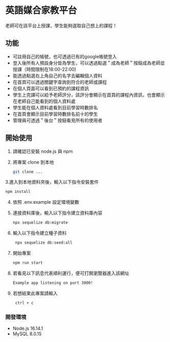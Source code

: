 英語媒合家教平台
=
老師可在該平台上授課，學生能夠選取自己想上的課程！

功能
--
* 可註冊自己的帳號，也可透過已有的google帳號登入
* 登入後所有人預設身分皆為學生，可以透過點選＂成為老師＂按鈕成為老師並授課（時間限制在18:00-22:00)
* 能透過點選右上角自己的名字去編輯個人資料
* 在首頁可以透過關鍵字查詢到符合的老師或課程
* 在個人頁面可以看到已預約的課程資訊
* 學生上完課可以給予老師評分，該評分會顯示在首頁的課程內資訊，也會顯示在老師自己能看到的個人資料處
* 學生能在個人資料處看到目前學習時數排名
* 在首頁會顯示目前學習時數排名前十的學生
* 管理員可透過＂後台＂按鈕看見所有的使用者

開始使用
--
1. 請確認已安裝 node.js 與 npm
2. 將專案 clone 到本地

   ```bash
   git clone ...
   ```
3.進入到本地資料夾後，輸入以下指令安裝套件
   ```bash
 npm install
   ```
4. 依照 .env.example 設定環境變數
5. 連接資料庫後，輸入以下指令建立資料庫內容
     ```bash
   npx sequelize db:migrate
   ```
6. 輸入以下指令建立種子資料

   ```bash
    npx sequelize db:seed:all
   ```
7. 開始專案

   ```bash
   npm run start
   ```

8. 若看見以下訊息代表順利運行，便可打開瀏覽器進入該網址

   ```bash
   Example app listening on port 3000!
   ```
   
9.  若想結束此專案請輸入
    ```bash
     ctrl + c
     ```
### 開發環境
* Node.js 16.14.1
* MySQL 8.0.15
